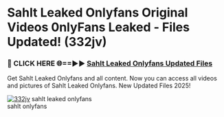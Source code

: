 # Sahlt Leaked Onlyfans Original Videos 0nlyFans Leaked - Files Updated! (332jv)

<h3>🔴 CLICK HERE 🌐==►► <a href="https://tinyurl.com/x26r9saj" rel="nofollow">Sahlt Leaked Onlyfans Updated Files</a></h3>

Get Sahlt Leaked Onlyfans and all content. Now you can access all videos and pictures of Sahlt Leaked Onlyfans. New Updated Files 2025!

[![332jv](https://i.imgur.com/LkgZPqh.gif)](https://tinyurl.com/x26r9saj)
sahlt leaked onlyfans<br>
sahlt onlyfans